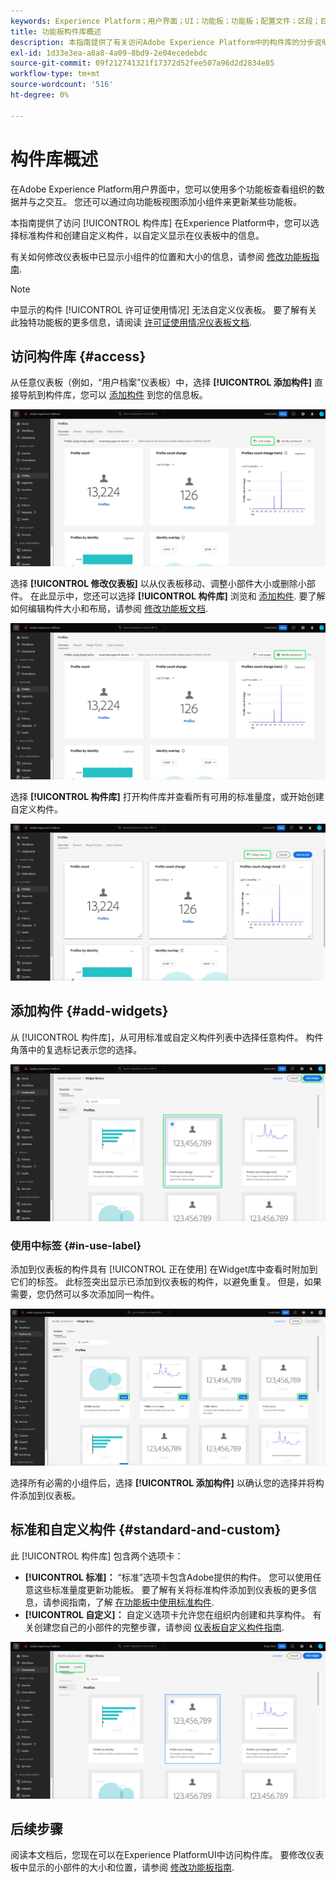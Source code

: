 ```yaml
---
keywords: Experience Platform；用户界面；UI；功能板；功能板；配置文件；区段；目标；许可证使用情况
title: 功能板构件库概述
description: 本指南提供了有关访问Adobe Experience Platform中的构件库的分步说明。
exl-id: 1d33e3ea-a8a8-4a09-8bd9-2e04ecedebdc
source-git-commit: 09f212741321f17372d52fee507a96d2d2834e85
workflow-type: tm+mt
source-wordcount: '516'
ht-degree: 0%

---
```


# 构件库概述

在Adobe Experience Platform用户界面中，您可以使用多个功能板查看组织的数据并与之交互。 您还可以通过向功能板视图添加小组件来更新某些功能板。

本指南提供了访问 [!UICONTROL 构件库] 在Experience Platform中，您可以选择标准构件和创建自定义构件，以自定义显示在仪表板中的信息。

有关如何修改仪表板中已显示小组件的位置和大小的信息，请参阅 [修改功能板指南](modify.md).

>[!NOTE]
>
>中显示的构件 [!UICONTROL 许可证使用情况] 无法自定义仪表板。 要了解有关此独特功能板的更多信息，请阅读 [许可证使用情况仪表板文档](../guides/license-usage.md).

## 访问构件库 {#access}

从任意仪表板（例如，“用户档案”仪表板）中，选择 **[!UICONTROL 添加构件]** 直接导航到构件库，您可以 [添加构件](#add-widgets) 到您的信息板。

![突出显示添加构件按钮的用户档案仪表板概述选项卡。](../images/customization/profiles-overview-add-widget.png)

选择 **[!UICONTROL 修改仪表板]** 以从仪表板移动、调整小部件大小或删除小部件。 在此显示中，您还可以选择 **[!UICONTROL 构件库]** 浏览和 [添加构件](#add-widgets). 要了解如何编辑构件大小和布局，请参阅 [修改功能板文档](./modify.md).

![突出显示“修改”功能板的“配置文件”功能板概述。](../images/customization/modify-dashboard.png)

选择 **[!UICONTROL 构件库]** 打开构件库并查看所有可用的标准量度，或开始创建自定义构件。

![修改功能板视图，其中突出显示了构件库。](../images/customization/widget-library-button.png)

## 添加构件 {#add-widgets}

从 [!UICONTROL 构件库]，从可用标准或自定义构件列表中选择任意构件。 构件角落中的复选标记表示您的选择。

![突出显示具有选定小部件和复选标记的小部件库。](../images/customization/confirm-selected-widget-to-add.png)

### 使用中标签 {#in-use-label}

添加到仪表板的构件具有 [!UICONTROL 正在使用] 在Widget库中查看时附加到它们的标签。 此标签突出显示已添加到仪表板的构件，以避免重复。 但是，如果需要，您仍然可以多次添加同一构件。

![突出显示了使用中标签的小组件库。](../images/customization/in-use-label.png)

选择所有必需的小组件后，选择 **[!UICONTROL 添加构件]** 以确认您的选择并将构件添加到仪表板。

## 标准和自定义构件 {#standard-and-custom}

此 [!UICONTROL 构件库] 包含两个选项卡：

* **[!UICONTROL 标准]：** “标准”选项卡包含Adobe提供的构件。 您可以使用任意这些标准量度更新功能板。 要了解有关将标准构件添加到仪表板的更多信息，请参阅指南，了解 [在功能板中使用标准构件](standard-widgets.md).
* **[!UICONTROL 自定义]：** 自定义选项卡允许您在组织内创建和共享构件。 有关创建您自己的小部件的完整步骤，请参阅 [仪表板自定义构件指南](custom-widgets.md).

![突出显示了标准和自定义选项卡的构件库。](../images/customization/widget-library.png)

## 后续步骤

阅读本文档后，您现在可以在Experience PlatformUI中访问构件库。 要修改仪表板中显示的小部件的大小和位置，请参阅 [修改功能板指南](modify.md).

